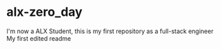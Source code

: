 # alx-zero_day
I'm now a ALX Student, this is my first repository as a full-stack engineer
My first edited readme 
